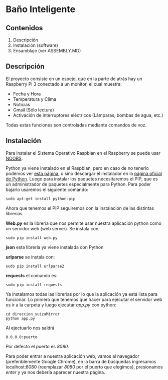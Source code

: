 # Baño Inteligente
## Contenidos
1. Descripción
2. Instalación (software)
3. Ensamblaje (ver ASSEMBLY.MD)

## Descripción
El proyecto consiste en un espejo, que en la parte de atrás hay un Raspberry Pi 3 conectado a un monitor, el cual muestra:

* Fecha y Hora
* Temperatura y Clima
* Noticias
* Gmail (Sólo lectura)
* Activación de interruptores eléctricos (Lámparas, bombas de agua, etc.)

Todas estas funciones son controladas mediante comandos de voz.

## Instalación

Para instalar el Sistema Operativo Raspbian en el Raspberry se puede usar [NOOBS](https://www.raspberrypi.org/documentation/installation/noobs.md).

Python ya viene instalado en el Raspbian, pero en caso de no tenerlo podemos ver [esta página](https://tecadmin.net/install-python-2-7-on-ubuntu-and-linuxmint/), o sino descargar el instalador en la [página oficial de Python](https://www.python.org/downloads/). 
Luego para instalar los paquetes necesitaremos el PIP, que es un administrador de paquetes especialmente para Python. Para poder bajarlo usaremos el siguiente comando:

	sudo apt-get install python-pip
	
Ahora que tenemos el PIP seguiremos con la instalación de las distintas librerias.

**Web.py** es la librería que nos permite usar nuestra aplicación python como un servidor web (web server). Se instala con:

	sudo pip install web.py

**json** esta librería ya viene instalada con Python

**urlparse** se instala con:
	
	sudo pip install urlparse2

**requests** el comando es:

	sudo pip install requests
	

Ya instalamos todas las librerías por lo que la aplicación ya está lista para funcionar. 
Lo primero que tenemos que hacer para ejecutar el servidor web es ir a la carpeta y luego ejecutar *app.py* con python:

    cd direccion_suizaMirror
    python app.py
    
Al ejectuarlo nos saldrá

    0.0.0.0:puerto
    
Por defecto el puerto es *8080*.

Para poder entrar a nuestra aplicación web, vamos al navegador (preferiblemente Google Chrome), en la barra de búsquedas ingresamos localhost:8080 (reemplazar *8080* por el puerto que elegimos), presionamos *enter* y ya nos debería aparecer nuestra página.